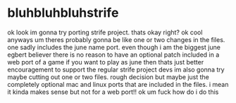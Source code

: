 # bluhbluhbluhstrife
ok look im gonna try porting strife project. thats okay right? ok cool
anyways um
theres probably gonna be like one or two changes in the files. one sadly includes the june name port. even though i am the biggest june egbert believer there is no reason to have an optional patch included in a web port of a game
if you want to play as june then thats just better encouragement to support the regular strife project devs
im also gonna try maybe cutting out one or two files. rough decision but maybe just the completely optional mac and linux ports that are included in the files. i mean it kinda makes sense but not for a web port!! ok um
fuck how do i do this
